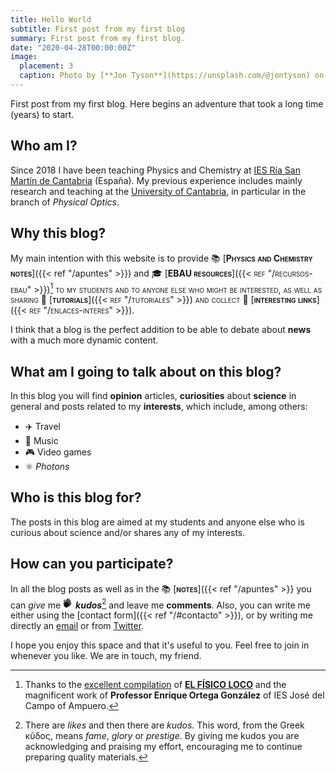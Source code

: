 ```yaml
---
title: Hello World
subtitle: First post from my first blog
summary: First post from my first blog.
date: "2020-04-28T00:00:00Z"
image:
  placement: 3
  caption: Photo by [**Jon Tyson**](https://unsplash.com/@jontyson) on [Unsplash](https://unsplash.com)
---
```


First post from my first blog. Here begins an adventure that took a long time (years) to start.

## Who am I?

Since 2018 I have been teaching Physics and Chemistry at [IES Ría San Martín de Cantabria](http://portaleducativo.educantabria.es/web/iesriasanmartin) (España). My previous experience includes mainly research and teaching at the [University of Cantabria](https://web.unican.es/en/Pages/default.aspx), in particular in the branch of _Physical Optics_.


## Why this blog?

My main intention with this website is to provide 📚 [<span style="font-variant:small-caps;">**Physics and Chemistry notes**</span>]({{< ref "/apuntes" >}}) and 🎓 [<span style="font-variant: small-caps;">**EBAU resources**</en>]({{< ref "/recursos-ebau" >}})[^1] to my students and to anyone else who might be interested, as well as sharing 👐 [<en style="font-variant: small-caps;">**tutorials**</english>]({{< ref "/tutoriales" >}}) and collect 🔗 [<english style="font-variant:small-caps;">**interesting links**</english>]({{< ref "/enlaces-interes" >}}).
	
[^1]: Thanks to the [excellent compilation](http://elfisicoloco.blogspot.com/p/pau-cantabria-new.html) of [**EL FÍSICO LOCO**](http://elfisicoloco.blogspot.com) and the magnificent work of **Professor Enrique Ortega González** of IES José del Campo of Ampuero.

I think that a blog is the perfect addition to be able to debate about **news** with a much more dynamic content.

## What am I going to talk about on this blog?
In this blog you will find **opinion** articles, **curiosities** about **science** in general and posts related to my **interests**, which include, among others:

- ✈️ Travel
- 🎸 Music
- 🎮 Video games
- ⚛️ _Photons_

## Who is this blog for?

The posts in this blog are aimed at my students and anyone else who is curious about science and/or shares any of my interests.

## How can you participate?

In all the blog posts as well as in the 📚 [<span style="font-variant:small-caps;">__notes__</span>]({{< ref "/apuntes" >}} you can *give* me <svg xmlns="http://www.w3.org/2000/svg" width="1rem" height="1rem" viewBox="0 0 60 60">
		       <g class="flat">
		         <path d="M37.1910045 6.68944619C37.7313574 6.14566353 38.4431784 5.8737722 39.155207 5.8737722 39.967916 5.8737722 40.7808327 6.22800418 41.3380002 6.93667712 42.2214969 8.06039707 42.0666359 9.69111808 41.0600392 10.7042842L39.777765 11.9949843C39.5801407 12.1276907 39.3877061 12.2695925 39.2075193 12.430303 39.0619998 11.5985371 38.7167801 10.7954023 38.1668781 10.0961338 37.4907623 9.23636364 36.588375 8.62424242 35.5772114 8.31410658L37.1910045 6.68944619zM28.5289586 3.66394984C29.0691039 3.12016719 29.7811325 2.84827586 30.4931611 2.84827586 31.3060777 2.84848485 32.1187868 3.20271682 32.6759543 3.91138976 33.559451 5.03510972 33.40459 6.66562173 32.3979933 7.67878788L17.6760235 22.3467085 17.6276554 20.6499478C17.6149925 19.014629 16.8595779 17.554441 15.6854573 16.5945664L28.5289586 3.66394984zM.624996757 36.9889537C.491717597 36.554099.508245877 35.7327064.906400646 35.2666667L3.45579518 32.2829676C3.45662553 32.2819923 4.33763118 25.8376176 6.09881213 12.9498433 6.09881213 11.4271682 7.33624726 10.1814002 8.84873717 10.1814002 10.3612271 10.1814002 11.5988698 11.4271682 11.5988698 12.9498433L11.6704878 15.4649948C9.18191673 15.8089864 7.24428555 17.9170324 7.14921001 20.492581L4.62804751 38.9475444 3.8946373 39.8060606C3.04504924 39.4926018 2.3776139 39.1458968 1.89233128 38.7659456 1.16440735 38.1960189.758275917 37.4238085.624996757 36.9889537z"></path>
		         <path d="M49.6070811,36.8942529 L42.4182909,44.1316614 C36.2784454,50.3128527 29.8604313,55.2743992 24.2225349,56.5113898 C24.0512744,56.5492163 23.8901857,56.6217346 23.7511014,56.7293626 L20.5013032,59.2417973 C20.2908084,59.4045977 20.1673015,59.6181154 19.5026647,59.6181154 C18.8380279,59.6181154 13.0160695,55.8303982 10.3595306,53.2846814 C7.96626306,50.9912532 3.77432047,43.9549368 4.44453927,43.0079415 L6.99372621,40.0244514 C6.99469496,40.0233368 7.87570061,33.578962 9.63674317,20.6913271 C9.63674317,19.168652 10.8743859,17.922675 12.3868758,17.922675 C13.8993657,17.922675 15.1368008,19.168652 15.1368008,20.6913271 L15.2667512,25.2522466 C15.2883404,26.0100313 15.907577,26.5034483 16.5519317,26.5034483 C16.8662207,26.5034483 17.1867374,26.3857889 17.4464306,26.1245559 L32.0670972,11.4054336 C32.6074501,10.861442 33.3190635,10.5897597 34.0312997,10.5897597 C34.8440088,10.5897597 35.6569254,10.9439916 36.214093,11.6526646 C37.0975897,12.7763845 36.942521,14.4071055 35.9359243,15.4202717 L25.8641449,25.5598746 C25.3412294,26.0865204 25.3412294,26.9398119 25.8641449,27.4660397 C26.1288202,27.7324974 26.4757006,27.8658307 26.822581,27.8658307 C27.1694614,27.8658307 27.5165494,27.7324974 27.7810172,27.4660397 L40.7291431,14.43093 C41.2692884,13.8869383 41.9811094,13.615256 42.6933456,13.615256 C43.5060547,13.615465 44.3189713,13.969697 44.8761389,14.6783699 C45.7596356,15.8018809 45.6045669,17.4326019 44.5979702,18.445768 L31.7106677,31.4198537 C31.1806943,31.953605 31.1806943,32.8183908 31.7106677,33.3521421 C31.9718141,33.615047 32.31392,33.7464995 32.656441,33.7464995 C32.9985469,33.7464995 33.3408603,33.615047 33.6020067,33.3521421 L43.7346096,23.1515152 C44.2749625,22.6075235 44.9867835,22.3358412 45.6988121,22.3358412 C46.5115212,22.3358412 47.3244378,22.6900731 47.8816054,23.3989551 C48.7651021,24.522466 48.6100334,26.153187 47.6034367,27.1663532 L37.5667397,37.2708464 C37.0245185,37.8165099 37.0245185,38.7017764 37.5667397,39.2474399 C37.8334909,39.5161964 38.161896,39.6422153 38.4900934,39.6422153 C38.8184984,39.6422153 39.1469035,39.5161964 39.3972552,39.2639498 L45.6195133,32.999791 C46.1802099,32.4353187 46.93085,32.1368861 47.678999,32.1368861 C48.2741552,32.1368861 48.8676508,32.3258098 49.361919,32.7197492 C50.682182,33.7717868 50.7639719,35.7297806 49.6070811,36.8942529 Z"></path>
		       </g>
		     </svg> ***kudos***[^2] and leave me **comments**. Also, you can write me either using the [contact form]({{< ref "/#contacto" >}}), or by writing me directly an [email](mailto:rodri.alcaraz@gmail.com) or from [Twitter](https://twitter.com/alcarazr).				 		 			  

[^2]: There are *likes* and then there are *kudos*. This word, from the Greek κῦδος, means *fame*, *glory* or *prestige*. By giving me kudos you are acknowledging and praising my effort, encouraging me to continue preparing quality materials.

I hope you enjoy this space and that it's useful to you. Feel free to join in whenever you like. We are in touch, my friend.